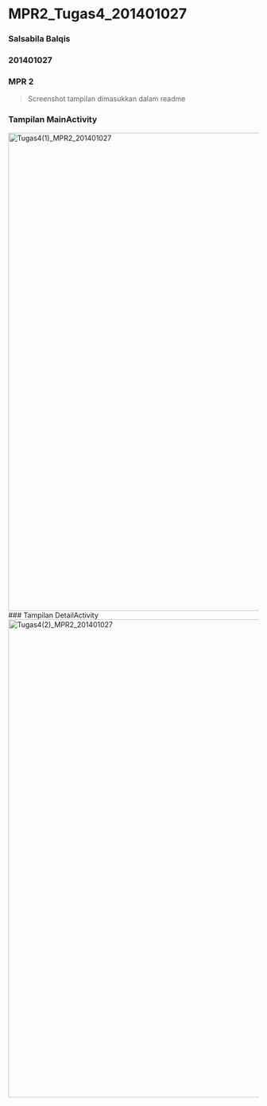 # MPR2_Tugas4_201401027
### Salsabila Balqis
### 201401027
### MPR 2

> Screenshot tampilan dimasukkan dalam readme
### Tampilan MainActivity
<img width="960" alt="Tugas4(1)_MPR2_201401027" src="https://user-images.githubusercontent.com/86075019/203078693-211a60e8-3638-48e3-ade9-8528ac8c1b56.png">
### Tampilan DetailActivity
<img width="960" alt="Tugas4(2)_MPR2_201401027" src="https://user-images.githubusercontent.com/86075019/203078796-d2d842a7-c197-4e0b-ae2a-fb91b71022a4.png">
